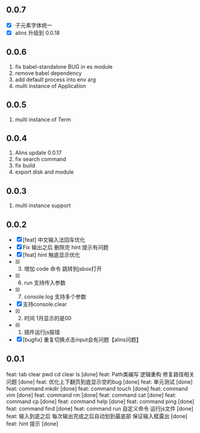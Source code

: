 <!--
 * @Author: chenzhongsheng
 * @Date: 2022-11-05 12:19:34
 * @Description: Coding something
 * @LastEditors: Please set LastEditors
 * @LastEditTime: 2023-02-08 00:25:14
-->

## 0.0.7

- [x] 子元素字体统一 
- [x] alins 升级到 0.0.18

## 0.0.6

1. fix babel-standalone BUG in es module
2. remove babel dependency
3. add default process into env arg
4. multi instance of Application

## 0.0.5 

1. multi instance of Term

## 0.0.4

1. Alins update 0.0.17
2. fix search command
3. fix build
4. export disk and module

## 0.0.3

1. multi instance support


## 0.0.2

- [x] [feat] 中文输入法回车优化
- [x] Fix 输出之后 删除完 hint 提示有问题
- [x] [feat] hint 触底显示优化
- [x] 3. 增加 code 命令 跳转到jsbox打开
- [x] 6. run 支持传入参数
- [x] 7. console.log 支持多个参数
- [x] 支持console.clear
- [x] 2. 时间 1月显示的是00
- [x] 1. 插件运行js报错
- [x] [bugfix] 重复切换点击input会有问题【alins问题】

## 0.0.1

feat: tab clear pwd cd clear ls [done]
feat: Path类编写 逻辑重构 修复路径相关问题 [done]
feat: 优化上下翻页到底显示空的bug [done]
feat: 单元测试 [done]
feat: command mkdir [done]
feat: command touch [done]
feat: command vim [done] 
feat: command rm [done]
feat: command cat [done] 
feat: command cp [done]
feat: command help [done]
feat: command ping [done]
feat: command find [done]
feat: command run 自定义命令 运行js文件 [done]
feat: 输入到底之后 每次输出完成之后自动划到最底部 保证输入框露出 [done]
feat: hint 提示 [done]
